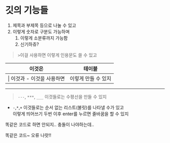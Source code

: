 # 깃의 기능들
1. 제목과 부제목 등으로 나눌 수 있고
2. 이렇게 숫자로 구분도 가능하며
   1. 이렇게 소분류까지 가능함
   2. 신기하쥬?

> `>`이걸 사용하면 이렇게 인용문도 쓸 수 있고


| 이것은               | 테이블     |
|-------------------|-------------|
| \| 이것과 - 이것을 사용하면 | 이렇게 만들 수 있지 |


---
> `---`, `***`, `___` 이것들로는 수평선을 만들 수 있지


- `-`,`*`,`+` 이것들로는 순서 없는 리스트(불릿)를 나타낼 수가 있고  
이렇게 띄어쓰기 두번 이후 enter를 누르면 줄바꿈을 할 수 있지


똑같은 코드로 하면 안되지.. 충돌이 나야하는데..

똑같은 코드~ 오류 나랏!!
